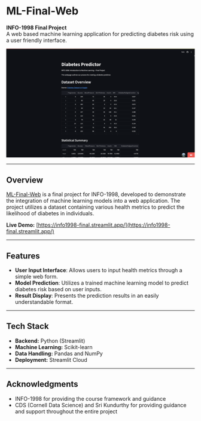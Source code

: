 # ML-Final-Web  
**INFO-1998 Final Project**  
A web based machine learning application for predicting diabetes risk using a user friendly interface.

![ML-Final-Web Banner](MLFinal.png)

---

## Overview  
[ML-Final-Web](https://github.com/Naijei1/ML-Final-Web) is a final project for INFO-1998, developed to demonstrate the integration of machine learning models into a web application. The project utilizes a dataset containing various health metrics to predict the likelihood of diabetes in individuals.  

**Live Demo:** [https://info1998-final.streamlit.app/](https://info1998-final.streamlit.app/)

---

## Features  
- **User Input Interface**: Allows users to input health metrics through a simple web form.  
- **Model Prediction**: Utilizes a trained machine learning model to predict diabetes risk based on user inputs.  
- **Result Display**: Presents the prediction results in an easily understandable format.

---

## Tech Stack  
- **Backend:** Python (Streamlit)  
- **Machine Learning:** Scikit-learn
- **Data Handling:** Pandas and NumPy
- **Deployment:** Streamlit Cloud

---
## Acknowledgments
- INFO-1998 for providing the course framework and guidance
- CDS (Cornell Data Science) and Sri Kundurthy for providing guidance and support throughout the entire project
